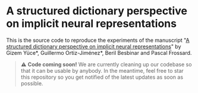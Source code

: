 # A structured dictionary perspective on implicit neural representations

This is the source code to reproduce the experiments of the manuscript "[A structured dictionary perspective on implicit neural representations](https://arxiv.org/abs/2112.01917)" by Gizem Yüce*, Guillermo Ortiz-Jiménez*, Beril Besbinar and Pascal Frossard.

> :warning: **Code coming soon!** We are currently cleaning up our codebase so that it can be usable by anybody. In the meantime, feel free to star this repository so you get notified of the latest updates as soon as possible.
